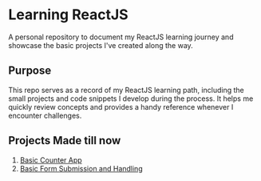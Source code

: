 # Learning ReactJS
A personal repository to document my ReactJS learning journey and showcase the basic projects I've created along the way.

## Purpose
This repo serves as a record of my ReactJS learning path, including the small projects and code snippets I develop during the process. It helps me quickly review concepts and provides a handy reference whenever I encounter challenges.

## Projects Made till now
1. [Basic Counter App](https://github.com/techux/LearningReactJS/tree/main/BasicCounterApp#output-screenshot)
2. [Basic Form Submission and Handling](https://github.com/techux/LearningReactJS/tree/main/form-handling#output-screenshot)
